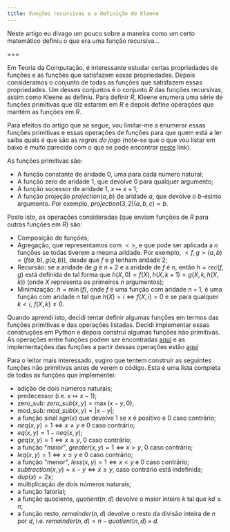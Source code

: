 ```yaml
---
title: Funções recursivas e a definição de Kleene
---
```


Neste artigo eu divago um pouco sobre a maneira como um certo matemático definiu o que era uma função recursiva...

===

Em Teoria da Computação, é interessante estudar certas propriedades de funções e as funções que satisfazem essas propriedades. Depois consideramos o conjunto de todas as funções que satisfazem essas propriedades. Um desses conjuntos é o conjunto $R$ das funções recursivas, assim como Kleene as definiu. Para definir $R$, Kleene enumera uma série de funções primitivas que diz estarem em $R$ e depois define operações que mantém as funções em $R$.

Para efeitos do artigo que se segue, vou limitar-me a enumerar essas funções primitivas e essas operações de funções para que quem está a ler saiba quais é que são as _regras do jogo_ (note-se que o que vou listar em baixo é muito parecido com o que se pode encontrar [neste](https://en.wikipedia.org/wiki/%CE%9C-recursive_function) link).

As funções primitivas são:

 - A função constante de aridade 0, uma para cada número natural;
 - A função zero de aridade 1, que devolve 0 para qualquer argumento;
 - A função sucessor de aridade 1, $x \mapsto x + 1$;
 - A função projeção $projection(a, b)$ de aridade $a$, que devolve o $b$-ésimo argumento. Por exemplo, $projection(3, 2)(a, b, c) = b$.

Posto isto, as operações consideradas (que enviam funções de $R$ para outras funções em $R$) são:

 - Composição de funções;
 - Agregação, que representamos com $<>$, e que pode ser aplicada a $n$ funções se todas tiverem a mesma aridade. Por exemplo, $<f, g>(a, b) = (f(a,b), g(a,b))$, desde que $f$ e $g$ tenham aridade 2;
 - Recursão: se a aridade de $g$ é $n + 2$ e a aridade de $f$ é $n$, então $h = rec(f, g)$ está definida de tal forma que $h(X, 0) = f(X), h(X, k+1) = g(X, k, h(X, k))$ (onde $X$ representa os primeiros $n$ argumentos);
 - Minimização: $h = \min(f)$, onde $f$ é uma função com aridade $n + 1$, é uma função com aridade $n$ tal que $h(X) = i \iff f(X, i) = 0$ e se para qualquer $k < i$, $f(X, k) \neq 0$.

Quando aprendi isto, decidi tentar definir algumas funções em termos das funções primitivas e das operações listadas. Decidi implementar essas construções em Python e depois construí algumas funções não primitivas. As operações entre funções podem ser encontradas [aqui](https://github.com/RojerGS/projects/blob/master/kleeneRecursion/basicFunctions.py) e as implementações das funções a partir dessas operações estão [aqui](https://github.com/RojerGS/projects/blob/master/kleeneRecursion/arithmetics.py)

Para o leitor mais interessado, sugiro que tentem construir as seguintes funções não primitivas antes de verem o código. Esta é uma lista completa de todas as funções que implementei:

 - adição de dois números naturais;
 - predecessor (i.e. $x \mapsto x - 1$);
 - zero_sub: $zero\_sub(x, y) = \max(x - y, 0)$;
 - mod_sub: $mod\_sub(x, y) = |x - y|$;
 - a função sinal $sgn(x)$ que devolve $1$ se $x$ é positivo e $0$ caso contrário;
 - $neq(x, y) = 1 \iff x \neq y$ e 0 caso contrário;
 - $eq(x, y) = 1 - neq(x, y)$;
 - $geq(x, y) = 1 \iff x \geq y$, 0 caso contrário;
 - a função "maior", $greater(x, y) = 1 \iff x > y$, 0 caso contrário;
 - $leq(x, y) = 1 \iff x \leq y$ e 0 caso contrário;
 - a função "menor", $less(x, y) = 1 \iff x < y$ e 0 caso contrário;
 - $subtraction(x, y) = x - y \iff x \geq y$, caso contrário está indefinida;
 - $dup(x) = 2x$;
 - multiplicação de dois números naturais;
 - a função fatorial;
 - a função quociente, $quotient(n, d)$ devolve o maior inteiro $k$ tal que $kd \geq n$;
 - a função resto, $remainder(n, d)$ devolve o resto da divisão inteira de $n$ por $d$, i.e. $remainder(n, d) = n - quotient(n, d)\times d$.